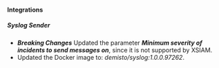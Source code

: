 
#### Integrations

##### Syslog Sender

- ***Breaking Changes*** Updated the parameter ***Minimum severity of incidents to send messages on***, since it is not supported by XSIAM.
- Updated the Docker image to: *demisto/syslog:1.0.0.97262*.
